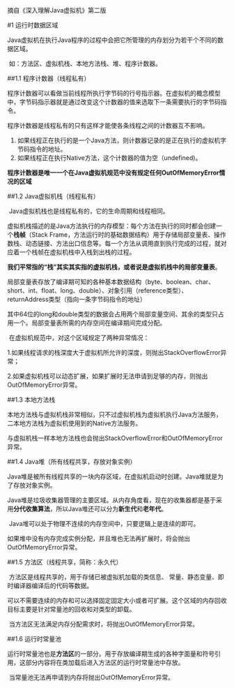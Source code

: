 摘自《深入理解Java虚拟机》第二版

#1 运行时数据区域

​	Java虚拟机在执行Java程序的过程中会把它所管理的内存划分为若干个不同的数据区域。

​	如：方法区、虚拟机栈、本地方法栈、堆、程序计数器。

##1.1 程序计数器（线程私有）

​	程序计数器可以看做当前线程所执行字节码的行号指示器。在虚拟机的概念模型中，字节码指示器就是通过改变这个计数器的值来选取下一条需要执行的字节码指令。

​	程序计数器是线程私有的只有这样才能使各条线程之间的计数器互不影响。

1. 如果线程正在执行的是一个Java方法，则计数器记录的是正在执行的虚拟机字节码指令的地址。
2. 如果线程正在执行Native方法，这个计数器的值为空（undefined)。

​       **程序计数器是唯一一个在Java虚拟机规范中没有规定任何OutOfMemoryError情况的区域**

##1.2 Java虚拟机栈（线程私有）

​	Java虚拟机栈也是线程私有的，它的生命周期和线程相同。

​	虚拟机栈描述的是Java方法执行的内存模型：每个方法在执行的同时都会创建一个**栈帧**（Stack Frame，方法运行时的基础数据结构）用于存储局部变量表、操作数栈、动态链接、方法出口信息等。每一个方法从调用直到执行完成的过程，就对应着一个栈帧在虚拟机栈中入栈到出栈的过程。

​        **我们平常指的“栈”其实其实指的虚拟机栈，或者说是虚拟机栈中的局部变量表**。

​	局部变量表存放了编译期可知的各种基本数据结构（byte、boolean、char、short、int、float、long、double）、对象引用（reference类型）、returnAddress类型（指向一条字节码指令的地址）

​	其中64位的long和double类型的数据会占用两个局部变量空间、其余的类型只占用一个。局部变量表所需的内存空间在编译期间完成分配。

​	在虚拟机规范中，对这个区域规定了两种异常情况：

​	1.如果线程请求的栈深度大于虚拟机所允许的深度，则抛出StackOverflowError异常；

​	2.如果虚拟机栈可以动态扩展，如果扩展时无法申请到足够的内存，则抛出OutOfMemoryError异常。

##1.3 本地方法栈

​	本地方法栈与虚拟机栈非常相似，只不过虚拟机栈为虚拟机执行Java方法服务，二本地方法栈为虚拟机使用到的Native方法服务。

​	与虚拟机栈一样本地方法栈也会抛出StackOverflowError和OutOfMemoryError异常。

##1.4 Java堆（所有线程共享，存放对象实例）

​	Java堆是被所有线程共享的一块内存区域，在虚拟机启动时创建。Java堆就是为了存放对象实例。

​	Java堆是垃圾收集器管理的主要区域。从内存角度看，现在的收集器都是基于采用**分代收集算法**，所以Java堆还可以分为**新生代**和**老年代**。

​	Java堆可以处于物理不连续的内存空间中，只要逻辑上是连续的即可。

​	如果堆中没有内存完成实例分配，并且堆也无法再扩展时，将会抛出OutOfMemoryError异常。

##1.5 方法区（线程共享，简称：永久代）

​	方法区是线程共享的，用于存储已被虚拟机加载的类信息、 常量、静态变量、即时编译器编译后的代码等数据。

​	可以不需要连续的内存和可以选择固定固定大小或者可扩展。这个区域的内存回收目标主要是针对常量池的回收和对类型的卸载。

​	当方法区无法满足内存分配需求时，将抛出OutOfMemoryError异常。

##1.6 运行时常量池

​	运行时常量池也是**方法区**的一部分。用于存放编译期生成的各种字面量和符号引用，这部分内容将在类加载后进入方法区的运行时常量池中存放。

​	当常量池无法再申请到内存将抛出OutOfMemoryError异常。















​	

​	